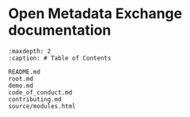 # Open Metadata Exchange documentation
```{toctree}
:maxdepth: 2
:caption: # Table of Contents

README.md
root.md
demo.md
code_of_conduct.md
contributing.md
source/modules.html
```
